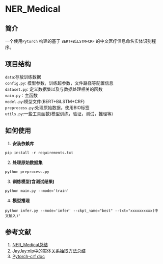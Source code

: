 # NER_Medical

## 简介
一个使用`Pytorch` 构建的基于 `BERT+BiLSTM+CRF` 的中文医疗信息命名实体识别程序。

## 项目结构 
`data`:存放训练数据<br>
`config.py`: 模型参数，训练超参数，文件路径等配置信息<br>
`dataset.py`: 定义数据集以及与数据处理相关的函数<br>
`main.py`：主函数<br>
`model.py`:模型文件(BERT+BiLSTM+CRF)<br>
`preprocess.py`:处理原始数据，使用BIO标签 <br>
`utils.py`:一些工具函数(模型训练，验证，测试，推理等)<br>
 

## 如何使用
 
 1. **安装依赖库**
```
pip install -r requirements.txt
```
2. **处理原始数据集**
```
python preprocess.py
```
3. **训练模型(含测试结果)**
```
python main.py --mode='train'
```
4. **模型推理**
```
python infer.py --mode='infer' --ckpt_name="best" --txt="xxxxxxxxxx(中文输入)"
```


## 参考文献
1. [NER_Medical总结](https://github.com/chenjunyi1999/ML-Tutorial/tree/main/Code_Notes/NER_Medical%E9%A1%B9%E7%9B%AE%E7%AC%94%E8%AE%B0)
2. [JayJay:nlp中的实体关系抽取方法总结](https://zhuanlan.zhihu.com/p/77868938)
3. [Pytorch-crf doc](https://pytorch-crf.readthedocs.io/en/stable/)


